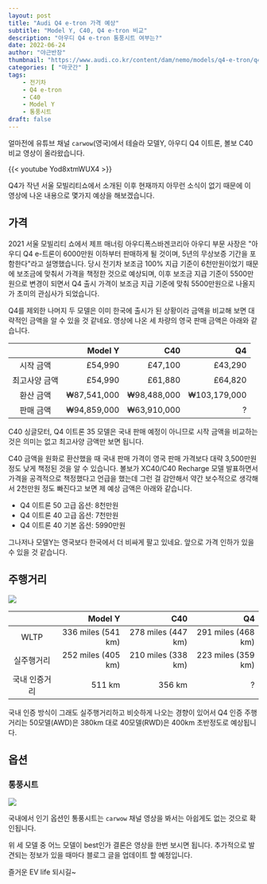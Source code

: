 ```yaml
---
layout: post 
title: "Audi Q4 e-tron 가격 예상"
subtitle: "Model Y, C40, Q4 e-tron 비교"
description: "아우디 Q4 e-tron 통풍시트 여부는?"
date: 2022-06-24
author: "야근반장"
thumbnail: "https://www.audi.co.kr/content/dam/nemo/models/q4-e-tron/q4-e-tron/my-2022/NeMo-Carline-Startpage/1920-stage/01_Stage_Desktop.jpg"
categories: [ "마굿간" ]
tags:
    - 전기차
    - Q4 e-tron
    - C40
    - Model Y
    - 통풍시트
draft: false
---
```


얼마전에 유튜브 채널 `carwow`(영국)에서 테슬라 모델Y, 아우디 Q4 이트론, 볼보 C40 비교 영상이 올라왔습니다.

{{< youtube Yod8xtmWUX4 >}}

Q4가 작년 서울 모빌리티쇼에서 소개된 이후 현재까지 아무런 소식이 없기 때문에 이 영상에 나온 내용으로 몇가지 예상을 해보겠습니다.

## 가격

2021 서울 모빌리티 쇼에서 제프 매너링 아우디폭스바겐코리아 아우디 부문 사장은 "아우디 Q4 e-트론이 6000만원 이하부터 판매하게 될 것이며, 5년의 무상보증 기간을 포함한다"라고 설명했습니다. 당시 전기차 보조금 100% 지급 기준이 6천만원이었기 때문에 보조금에 맞춰서 가격을 책정한 것으로 예상되며, 이후 보조금 지급 기준이 5500만원으로 변경이 되면서 Q4 출시 가격이 보조금 지급 기준에 맞춰 5500만원으로 나올지가 초미의 관심사가 되었습니다. 

Q4를 제외한 나머지 두 모델은 이미 한국에 출시가 된 상황이라 금액을 비교해 보면 대략적인 금액을 알 수 있을 것 같네요. 영상에 나온 세 차량의 영국 판매 금액은 아래와 같습니다.

||Model Y|C40|Q4|
|:------:|---:|---:|---:|
|시작 금액|£54,990|£47,100|£43,290|
|최고사양 금액|£54,990|£61,880|£64,820|
|환산 금액|₩87,541,000|₩98,488,000|₩103,179,000|
|판매 금액|₩94,859,000|₩63,910,000|?|

C40 싱글모터, Q4 이트론 35 모델은 국내 판매 예정이 아니므로 시작 금액을 비교하는 것은 의미는 없고 최고사양 금액만 보면 됩니다.

C40 금액을 원화로 환산했을 때 국내 판매 가격이 영국 판매 가격보다 대략 3,500만원 정도 낮게 책정된 것을 알 수 있습니다. 볼보가 XC40/C40 Recharge 모델 발표하면서 가격을 공격적으로 책정했다고 언급을 했는데 그런 걸 감안해서 약간 보수적으로 생각해서 2천만원 정도 빠진다고 보면 제 예상 금액은 아래와 같습니다.

- Q4 이트론 50 고급 옵션: 8천만원
- Q4 이트론 40 고급 옵션: 7천만원
- Q4 이트론 40 기본 옵션: 5990만원

그나저나 모델Y는 영국보다 한국에서 더 비싸게 팔고 있네요. 앞으로 가격 인하가 있을 수 있을 것 같습니다.


## 주행거리

![](https://d.pr/i/WJ4sGX+)

||Model Y|C40|Q4|
|:------:|---:|---:|---:|
|WLTP|336 miles (541 km)|278 miles (447 km)|291 miles (468 km)|
|실주행거리|252 miles (405 km)|210 miles (338 km)|223 miles (359 km)|
|국내 인증거리|511 km|356 km|?|

국내 인증 방식이 그래도 실주행거리하고 비슷하게 나오는 경향이 있어서 Q4 인증 주행거리는 50모델(AWD)은 380km 대로 40모델(RWD)은 400km 초반정도로 예상됩니다.


## 옵션

### 통풍시트

![](https://d.pr/i/GxGNdn+)

국내에서 인기 옵션인 통풍시트는 `carwow` 채널 영상을 봐서는 아쉽게도 없는 것으로 확인됩니다.

위 세 모델 중 어느 모델이 best인가 결론은 영상을 한번 보시면 됩니다. 추가적으로 발견되는 정보가 있을 때마다 블로그 글을 업데이트 할 예정입니다.

즐거운 EV life 되시길~

